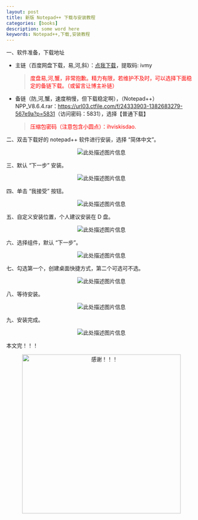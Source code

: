 ```yaml
---
layout: post
title: 新版 Notepad++ 下载与安装教程
categories: [books]
description: some word here
keywords: Notepad++,下载,安装教程
---
```


一、软件准备，下载地址

- 主链（百度网盘下载，易,河,斜）：[点我下载](https://pan.baidu.com/s/1iMXUbSbtZQZjDcqDmnWUyw?pwd=ivmy)，提取码: ivmy

  > <p style="color:red" >度盘易,河,蟹，非常抱歉。精力有限，若维护不及时，可以选择下面稳定的备链下载。（或留言让博主补链）</p>

- 备链（防,河,蟹，速度稍慢，但下载稳定啊），（Notepad++）NPP_V8.6.4.rar：<https://url03.ctfile.com/f/24333903-1382683279-567e9a?p=5831>（访问密码：5831），选择【普通下载】

  > <p style="color:red" >压缩包密码（注意包含小圆点）：ihviskisdao.</p>

二、双击下载好的 notepad++ 软件进行安装，选择 “简体中文”。

<div align="center"><img src="https://qweree.cn/wp-content/uploads/2024/10/notepad01-tuya.jpg" alt="此处描述图片信息"></div>

三、默认 “下一步” 安装。

<div align="center"><img src="https://qweree.cn/wp-content/uploads/2024/10/notepad02-tuya.jpg" alt="此处描述图片信息"></div>

四、单击 “我接受” 按钮。

<div align="center"><img src="https://qweree.cn/wp-content/uploads/2024/10/notepad03-tuya.jpg" alt="此处描述图片信息"></div>

五、自定义安装位置，个人建议安装在 D 盘。

<div align="center"><img src="https://qweree.cn/wp-content/uploads/2024/10/notepad04-tuya.jpg" alt="此处描述图片信息"></div>

六、选择组件，默认 “下一步”。

<div align="center"><img src="https://qweree.cn/wp-content/uploads/2024/10/notepad05-tuya.jpg" alt="此处描述图片信息"></div>

七、勾选第一个，创建桌面快捷方式，第二个可选可不选。

<div align="center"><img src="https://qweree.cn/wp-content/uploads/2024/10/notepad06-tuya.jpg" alt="此处描述图片信息"></div>

八、等待安装。

<div align="center"><img src="https://qweree.cn/wp-content/uploads/2024/10/notepad07-tuya.jpg" alt="此处描述图片信息"></div>

九、安装完成。

<div align="center"><img src="https://qweree.cn/wp-content/uploads/2024/10/notepad08-tuya.jpg" alt="此处描述图片信息"></div>

本文完！！！

<div align="center"><img src="https://pic.imgdb.cn/item/6707df6bd29ded1a8ce37031.gif" alt="感谢！！！" width="420px" height="auto"/></div>
